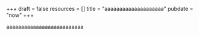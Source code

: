 +++
draft = false
resources = []
title = "aaaaaaaaaaaaaaaaaaaa"
pubdate = "now"
+++

aaaaaaaaaaaaaaaaaaaaaaaaaa